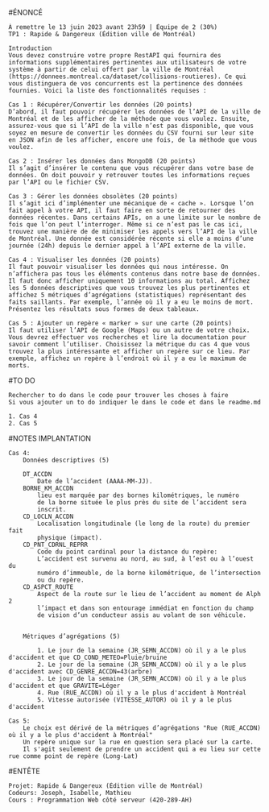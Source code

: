 #ÉNONCÉ

    À remettre le 13 juin 2023 avant 23h59 | Équipe de 2 (30%)
    TP1 : Rapide & Dangereux (Édition ville de Montréal)

    Introduction
    Vous devez construire votre propre RestAPI qui fournira des informations supplémentaires pertinentes aux utilisateurs de votre système à partir de celui offert par la ville de Montréal (https://donnees.montreal.ca/dataset/collisions-routieres). Ce qui vous distinguera de vos concurrents est la pertinence des données fournies. Voici la liste des fonctionnalités requises :

    Cas 1 : Récupérer/Convertir les données (20 points)
    D’abord, il faut pouvoir récupérer les données de l’API de la ville de Montréal et de les afficher de la méthode que vous voulez. Ensuite, assurez-vous que si l’API de la ville n’est pas disponible, que vous soyez en mesure de convertir les données du CSV fourni sur leur site en JSON afin de les afficher, encore une fois, de la méthode que vous voulez.

    Cas 2 : Insérer les données dans MongoDB (20 points)
    Il s’agit d’insérer le contenu que vous récupérer dans votre base de données. On doit pouvoir y retrouver toutes les informations reçues par l’API ou le fichier CSV.

    Cas 3 : Gérer les données obsolètes (20 points)
    Il s’agit ici d’implémenter une mécanique de « cache ». Lorsque l’on fait appel à votre API, il faut faire en sorte de retourner des données récentes. Dans certains APIs, on a une limite sur le nombre de fois que l’on peut l’interroger. Même si ce n’est pas le cas ici, trouvez une manière de de minimiser les appels vers l’API de la ville de Montréal. Une donnée est considérée récente si elle a moins d’une journée (24h) depuis le dernier appel à l’API externe de la ville.

    Cas 4 : Visualiser les données (20 points)
    Il faut pouvoir visualiser les données qui nous intéresse. On n’affichera pas tous les éléments contenus dans notre base de données. Il faut donc afficher uniquement 10 informations au total. Affichez les 5 données descriptives que vous trouvez les plus pertinentes et affichez 5 métriques d’agrégations (statistiques) représentant des faits saillants. Par exemple, l’année où il y a eu le moins de mort. Présentez les résultats sous formes de deux tableaux.

    Cas 5 : Ajouter un repère « marker » sur une carte (20 points)
    Il faut utiliser l’API de Google (Maps) ou un autre de votre choix. Vous devrez effectuer vos recherches et lire la documentation pour savoir comment l’utiliser. Choisissez la métrique du cas 4 que vous trouvez la plus intéressante et afficher un repère sur ce lieu. Par exemple, affichez un repère à l’endroit où il y a eu le maximum de morts.

#TO DO

    Rechercher to do dans le code pour trouver les choses à faire
    Si vous ajouter un to do indiquer le dans le code et dans le readme.md

    1. Cas 4
    2. Cas 5

#NOTES IMPLANTATION

    Cas 4: 
        Données descriptives (5)

        DT_ACCDN
            Date de l’accident (AAAA-MM-JJ).
        BORNE_KM_ACCDN
            lieu est marquée par des bornes kilométriques, le numéro
            de la borne située le plus près du site de l’accident sera
            inscrit.
        CD_LOCLN_ACCDN
            Localisation longitudinale (le long de la route) du premier fait 
            physique (impact).
        CD_PNT_CDRNL_REPRR
            Code du point cardinal pour la distance du repère:
            L’accident est survenu au nord, au sud, à l’est ou à l’ouest du
            numéro d’immeuble, de la borne kilométrique, de l’intersection
            ou du repère.
        CD_ASPCT_ROUTE
            Aspect de la route sur le lieu de l’accident au moment de Alph 2
            l’impact et dans son entourage immédiat en fonction du champ
            de vision d’un conducteur assis au volant de son véhicule.


        Métriques d’agrégations (5)

            1. Le jour de la semaine (JR_SEMN_ACCDN) où il y a le plus d'accident et que CD_COND_METEO=Pluie/bruine
            2. Le jour de la semaine (JR_SEMN_ACCDN) où il y a le plus d'accident avec CD_GENRE_ACCDN=43(arbre)
            3. Le jour de la semaine (JR_SEMN_ACCDN) où il y a le plus d'accident et que GRAVITE=Léger
            4. Rue (RUE_ACCDN) où il y a le plus d'accident à Montréal
            5. Vitesse autorisée (VITESSE_AUTOR) où il y a le plus d'accident

    Cas 5:
        Le choix est dérivé de la métriques d’agrégations "Rue (RUE_ACCDN) où il y a le plus d'accident à Montréal"
        Un repère unique sur la rue en question sera placé sur la carte. 
        Il s'agit seulement de prendre un accident qui a eu lieu sur cette rue comme point de repère (Long-Lat)

#ENTÊTE
   
    Projet: Rapide & Dangereux (Édition ville de Montréal)
    Codeurs: Joseph, Isabelle, Mathieu
    Cours : Programmation Web côté serveur (420-289-AH)
    
